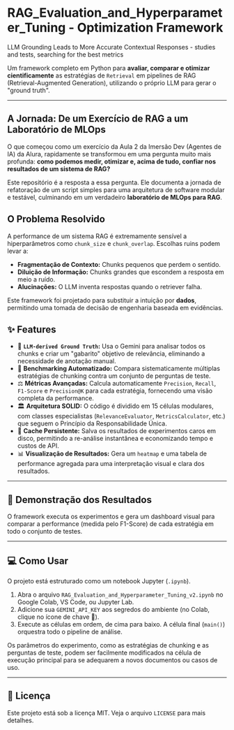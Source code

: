 # RAG_Evaluation_and_Hyperparameter_Tuning - Optimization Framework
LLM Grounding Leads to More Accurate Contextual Responses -  studies and tests, searching for the best metrics


Um framework completo em Python para **avaliar, comparar e otimizar cientificamente** as estratégias de `Retrieval` em pipelines de RAG (Retrieval-Augmented Generation), utilizando o próprio LLM para gerar o "ground truth".

---

## A Jornada: De um Exercício de RAG a um Laboratório de MLOps

O que começou como um exercício da Aula 2 da Imersão Dev (Agentes de IA) da Alura, rapidamente se transformou em uma pergunta muito mais profunda: **como podemos medir, otimizar e, acima de tudo, confiar nos resultados de um sistema de RAG?**

Este repositório é a resposta a essa pergunta. Ele documenta a jornada de refatoração de um script simples para uma arquitetura de software modular e testável, culminando em um verdadeiro **laboratório de MLOps para RAG**.

## O Problema Resolvido

A performance de um sistema RAG é extremamente sensível a hiperparâmetros como `chunk_size` e `chunk_overlap`. Escolhas ruins podem levar a:
- **Fragmentação de Contexto:** Chunks pequenos que perdem o sentido.
- **Diluição de Informação:** Chunks grandes que escondem a resposta em meio a ruído.
- **Alucinações:** O LLM inventa respostas quando o retriever falha.

Este framework foi projetado para substituir a intuição por **dados**, permitindo uma tomada de decisão de engenharia baseada em evidências.

## ✨ Features

-   🧠 **`LLM-derived Ground Truth`:** Usa o Gemini para analisar todos os chunks e criar um "gabarito" objetivo de relevância, eliminando a necessidade de anotação manual.
-   🔬 **Benchmarking Automatizado:** Compara sistematicamente múltiplas estratégias de chunking contra um conjunto de perguntas de teste.
-   ⚖️ **Métricas Avançadas:** Calcula automaticamente `Precision`, `Recall`, `F1-Score` e `Precision@K` para cada estratégia, fornecendo uma visão completa da performance.
-   🏛️ **Arquitetura SOLID:** O código é dividido em 15 células modulares, com classes especialistas (`RelevanceEvaluator`, `MetricsCalculator`, etc.) que seguem o Princípio da Responsabilidade Única.
-   💾 **Cache Persistente:** Salva os resultados de experimentos caros em disco, permitindo a re-análise instantânea e economizando tempo e custos de API.
-   📊 **Visualização de Resultados:** Gera um `heatmap` e uma tabela de performance agregada para uma interpretação visual e clara dos resultados.

---

## 📸 Demonstração dos Resultados

O framework executa os experimentos e gera um dashboard visual para comparar a performance (medida pelo F1-Score) de cada estratégia em todo o conjunto de testes.



---

## 💻 Como Usar

O projeto está estruturado como um notebook Jupyter (`.ipynb`).

1.  Abra o arquivo `RAG_Evaluation_and_Hyperparameter_Tuning_v2.ipynb` no Google Colab, VS Code, ou Jupyter Lab.
2.  Adicione sua `GEMINI_API_KEY` aos segredos do ambiente (no Colab, clique no ícone de chave 🔑).
3.  Execute as células em ordem, de cima para baixo. A célula final (`main()`) orquestra todo o pipeline de análise.

Os parâmetros do experimento, como as estratégias de chunking e as perguntas de teste, podem ser facilmente modificados na célula de execução principal para se adequarem a novos documentos ou casos de uso.

---

## 📜 Licença
Este projeto está sob a licença MIT. Veja o arquivo `LICENSE` para mais detalhes.

```
